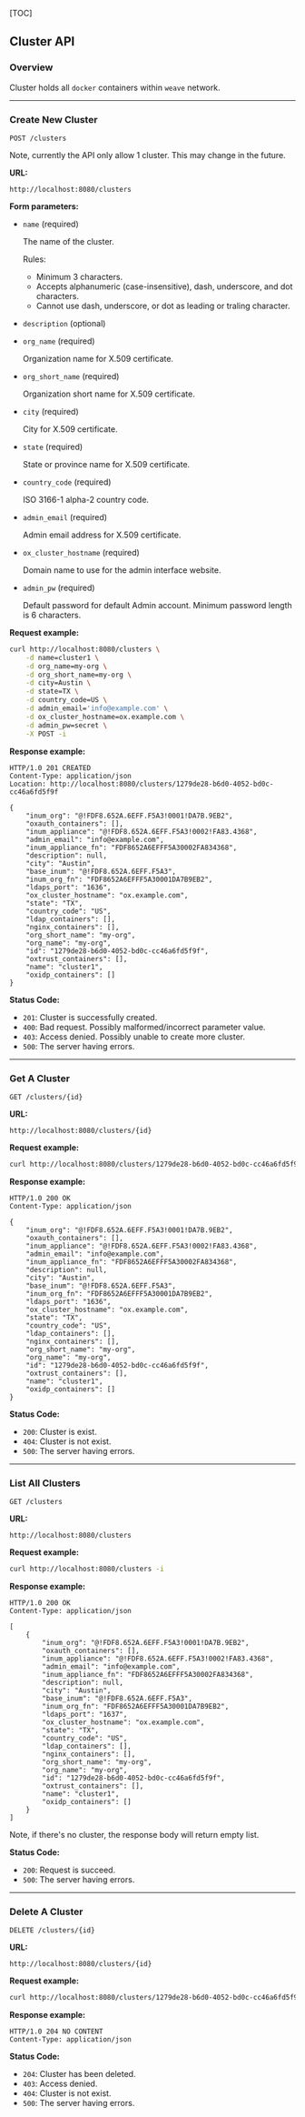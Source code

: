 [TOC]
## Cluster API

### Overview

Cluster holds all `docker` containers within `weave` network.

---

### Create New Cluster

    POST /clusters

Note, currently the API only allow 1 cluster. This may change in the future.

__URL:__

    http://localhost:8080/clusters

__Form parameters:__

*   `name` (required)

    The name of the cluster.

    Rules:

    * Minimum 3 characters.
    * Accepts alphanumeric (case-insensitive), dash, underscore, and dot characters.
    * Cannot use dash, underscore, or dot as leading or traling character.

*   `description` (optional)
*   `org_name` (required)

    Organization name for X.509 certificate.

*   `org_short_name` (required)

    Organization short name for X.509 certificate.

*   `city` (required)

    City for X.509 certificate.

*   `state` (required)

    State or province name for X.509 certificate.

*   `country_code` (required)

    ISO 3166-1 alpha-2 country code.

*   `admin_email` (required)

    Admin email address for X.509 certificate.

*   `ox_cluster_hostname` (required)

    Domain name to use for the admin interface website.

*   `admin_pw` (required)

    Default password for default Admin account. Minimum password length is 6 characters.

__Request example:__

```sh
curl http://localhost:8080/clusters \
    -d name=cluster1 \
    -d org_name=my-org \
    -d org_short_name=my-org \
    -d city=Austin \
    -d state=TX \
    -d country_code=US \
    -d admin_email='info@example.com' \
    -d ox_cluster_hostname=ox.example.com \
    -d admin_pw=secret \
    -X POST -i
```

__Response example:__

```http
HTTP/1.0 201 CREATED
Content-Type: application/json
Location: http://localhost:8080/clusters/1279de28-b6d0-4052-bd0c-cc46a6fd5f9f

{
    "inum_org": "@!FDF8.652A.6EFF.F5A3!0001!DA7B.9EB2",
    "oxauth_containers": [],
    "inum_appliance": "@!FDF8.652A.6EFF.F5A3!0002!FA83.4368",
    "admin_email": "info@example.com",
    "inum_appliance_fn": "FDF8652A6EFFF5A30002FA834368",
    "description": null,
    "city": "Austin",
    "base_inum": "@!FDF8.652A.6EFF.F5A3",
    "inum_org_fn": "FDF8652A6EFFF5A30001DA7B9EB2",
    "ldaps_port": "1636",
    "ox_cluster_hostname": "ox.example.com",
    "state": "TX",
    "country_code": "US",
    "ldap_containers": [],
    "nginx_containers": [],
    "org_short_name": "my-org",
    "org_name": "my-org",
    "id": "1279de28-b6d0-4052-bd0c-cc46a6fd5f9f",
    "oxtrust_containers": [],
    "name": "cluster1",
    "oxidp_containers": []
}
```

__Status Code:__

* `201`: Cluster is successfully created.
* `400`: Bad request. Possibly malformed/incorrect parameter value.
* `403`: Access denied. Possibly unable to create more cluster.
* `500`: The server having errors.

---

### Get A Cluster

    GET /clusters/{id}

__URL:__

    http://localhost:8080/clusters/{id}

__Request example:__

```sh
curl http://localhost:8080/clusters/1279de28-b6d0-4052-bd0c-cc46a6fd5f9f -i
```

__Response example:__

```http
HTTP/1.0 200 OK
Content-Type: application/json

{
    "inum_org": "@!FDF8.652A.6EFF.F5A3!0001!DA7B.9EB2",
    "oxauth_containers": [],
    "inum_appliance": "@!FDF8.652A.6EFF.F5A3!0002!FA83.4368",
    "admin_email": "info@example.com",
    "inum_appliance_fn": "FDF8652A6EFFF5A30002FA834368",
    "description": null,
    "city": "Austin",
    "base_inum": "@!FDF8.652A.6EFF.F5A3",
    "inum_org_fn": "FDF8652A6EFFF5A30001DA7B9EB2",
    "ldaps_port": "1636",
    "ox_cluster_hostname": "ox.example.com",
    "state": "TX",
    "country_code": "US",
    "ldap_containers": [],
    "nginx_containers": [],
    "org_short_name": "my-org",
    "org_name": "my-org",
    "id": "1279de28-b6d0-4052-bd0c-cc46a6fd5f9f",
    "oxtrust_containers": [],
    "name": "cluster1",
    "oxidp_containers": []
}
```

__Status Code:__

* `200`: Cluster is exist.
* `404`: Cluster is not exist.
* `500`: The server having errors.

---

### List All Clusters

`GET /clusters`

__URL:__

`http://localhost:8080/clusters`

__Request example:__

```sh
curl http://localhost:8080/clusters -i
```

__Response example:__

```http
HTTP/1.0 200 OK
Content-Type: application/json

[
    {
        "inum_org": "@!FDF8.652A.6EFF.F5A3!0001!DA7B.9EB2",
        "oxauth_containers": [],
        "inum_appliance": "@!FDF8.652A.6EFF.F5A3!0002!FA83.4368",
        "admin_email": "info@example.com",
        "inum_appliance_fn": "FDF8652A6EFFF5A30002FA834368",
        "description": null,
        "city": "Austin",
        "base_inum": "@!FDF8.652A.6EFF.F5A3",
        "inum_org_fn": "FDF8652A6EFFF5A30001DA7B9EB2",
        "ldaps_port": "1637",
        "ox_cluster_hostname": "ox.example.com",
        "state": "TX",
        "country_code": "US",
        "ldap_containers": [],
        "nginx_containers": [],
        "org_short_name": "my-org",
        "org_name": "my-org",
        "id": "1279de28-b6d0-4052-bd0c-cc46a6fd5f9f",
        "oxtrust_containers": [],
        "name": "cluster1",
        "oxidp_containers": []
    }
]
```

Note, if there's no cluster, the response body will return empty list.

__Status Code:__

* `200`: Request is succeed.
* `500`: The server having errors.

---

### Delete A Cluster

    DELETE /clusters/{id}

__URL:__

    http://localhost:8080/clusters/{id}

__Request example:__

```sh
curl http://localhost:8080/clusters/1279de28-b6d0-4052-bd0c-cc46a6fd5f9f -X DELETE -i
```

__Response example:__

```http
HTTP/1.0 204 NO CONTENT
Content-Type: application/json
```

__Status Code:__

* `204`: Cluster has been deleted.
* `403`: Access denied.
* `404`: Cluster is not exist.
* `500`: The server having errors.
